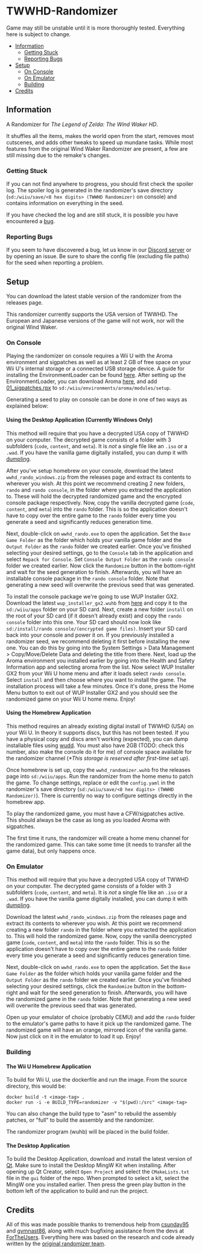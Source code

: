 # TWWHD-Randomizer
Game may still be unstable until it is more thoroughly tested. Everything here is subject to change.

* [Information](#Information)
  * [Getting Stuck](#Getting-Stuck)
  * [Reporting Bugs](#Reporting-Bugs)
* [Setup](#Setup)
  * [On Console](#On-Console)
  * [On Emulator](#On-Emulator)
  * [Building](#Building)
* [Credits](#Credits)

## Information
A Randomizer for *The Legend of Zelda: The Wind Waker HD*.

It shuffles all the items, makes the world open from the start, removes most cutscenes, and adds other tweaks to speed up mundane tasks. While most features from the original Wind Waker Randomizer are present, a few are still missing due to the remake's changes.

### Getting Stuck
If you can not find anywhere to progress, you should first check the spoiler log. The spoiler log is generated in the randomizer's save directory (`sd:/wiiu/save/<8 hex digits> (TWWHD Randomizer)` on console) and contains information on everything in the seed.

If you have checked the log and are still stuck, it is possible you have encountered a [bug](#Reporting-Bugs).

### Reporting Bugs
If you seem to have discovered a bug, let us know in our [Discord server](TODO) or by opening an issue. Be sure to share the config file (excluding file paths) for the seed when reporting a problem.

## Setup
You can download the latest stable version of the randomizer from the releases page. 

This randomizer currently supports the USA version of TWWHD. The European and Japanese versions of the game will not work, nor will the original Wind Waker.

### On Console
Playing the randomizer on console requires a Wii U with the Aroma environment and sigpatches as well as at least 2 GB of free space on your Wii U's internal storage or a connected USB storage device. A guide for installing the EnvironmentLoader can be found [here](https://wiiu.hacks.guide/#/). After setting up the EnvironmentLoader, you can download Aroma [here](https://aroma.foryour.cafe/), and add [01_sigpatches.rpx](https://github.com/marco-calautti/SigpatchesModuleWiiU/releases) to `sd:/wiiu/environments/aroma/modules/setup`.

Generating a seed to play on console can be done in one of two ways as explained below:

#### Using the Desktop Application (Currently Windows Only)
This method will require that you have a decrypted USA copy of TWWHD on your computer. The decrypted game consists of a folder with 3 subfolders (`code`, `content`, and `meta`). It is *not* a single file like an `.iso` or a `.wad`. If you have the vanilla game digitally installed, you can dump it with [dumpling](https://github.com/emiyl/dumpling).

After you've setup homebrew on your console, download the latest `wwhd_rando_windows.zip` from the releases page and extract its contents to wherever you wish. At this point we recommend creating 2 new folders, `rando` and `rando console`, in the folder where you extracted the application to. These will hold the decrypted randomized game and the encrypted console package respectively. Now, copy the vanilla decrypted game (`code`, `content`, and `meta`) into the `rando` folder. This is so the application doesn't have to copy over the entire game to the `rando` folder every time you generate a seed and significantly reduces generation time. 

Next, double-click on `wwhd_rando.exe` to open the application. Set the `Base Game Folder` as the folder which holds your vanilla game folder and the `Output Folder` as the `rando` folder we created earlier. Once you've finished selecting your desired settings, go to the `Console` tab in the application and select `Repack for Console`. Set `Console Output Folder` as the `rando console` folder we created earlier. Now click the `Randomize` button in the bottom-right and wait for the seed generation to finish. Afterwards, you will have an installable console package in the `rando console` folder. Note that generating a new seed will overwrite the previous seed that was generated.

To install the console package we're going to use WUP Installer GX2. Download the latest `wup_installer_gx2.wuhb` from [here](https://github.com/Fangal-Airbag/wup-installer-gx2/releases/latest) and copy it to the `sd:/wiiu/apps` folder on your SD card. Next, create a new folder `install` on the root of your SD card (if it doesn't already exist) and copy the `rando console` folder into this one. Your SD card should now look like `sd:/install/rando console/(encrypted game files)`. Insert your SD card back into your console and power it on. If you previously installed a randomizer seed, we recommend deleting it first before installing the new one. You can do this by going into the System Settings > Data Management > Copy/Move/Delete Data and deleting the title from there. Next, load up the Aroma environment you installed earlier by going into the Health and Safety Information app and selecting aroma from the list. Now select WUP Installer GX2 from your Wii U home menu and after it loads select `rando console`. Select `install` and then choose where you want to install the game. The installation process will take a few minutes. Once it's done, press the Home Menu button to exit out of WUP Installer GX2 and you should see the randomized game on your Wii U home menu. Enjoy!

#### Using the Homebrew Application
This method requires an already existing digital install of TWWHD (USA) on your Wii U. In theory it supports discs, but this has not been tested. If you have a physical copy and discs aren't working (expected), you can dump installable files using [wudd](https://github.com/wiiu-env/wudd). You must also have 2GB (TODO: check this number, also make the console do it for me) of console space available for the randomizer channel (*\*This storage is reserved after first-time set up*).

Once homebrew is set up, copy the `wwhd_randomizer.wuhb` fro the releases page into `sd:/wiiu/apps`. Run the randomizer from the home menu to patch the game. To change settings, replace or edit the `config.yaml` in the randomizer's save directory (`sd:/wiiu/save/<8 hex digits> (TWWHD Randomizer)`). There is currently no way to configure settings directly in the homebrew app.

To play the randomized game, you must have a CFW/sigpatches active. This should always be the case as long as you loaded Aroma with sigpatches.

The first time it runs, the randomizer will create a home menu channel for the randomized game. This can take some time (it needs to transfer all the game data), but only happens once.

### On Emulator
This method will require that you have a decrypted USA copy of TWWHD on your computer. The decrypted game consists of a folder with 3 subfolders (`code`, `content`, and `meta`). It is *not* a single file like an `.iso` or a `.wad`. If you have the vanilla game digitally installed, you can dump it with [dumpling](https://github.com/emiyl/dumpling).

Download the latest `wwhd_rando_windows.zip` from the releases page and extract its contents to wherever you wish. At this point we recommend creating a new folder `rando` in the folder where you extracted the application to. This will hold the randomized game. Now, copy the vanilla deencrypted game (`code`, `content`, and `meta`) into the `rando` folder. This is so the application doesn't have to copy over the entire game to the `rando` folder every time you generate a seed and significantly reduces generation time. 

Next, double-click on `wwhd_rando.exe` to open the application. Set the `Base Game Folder` as the folder which holds your vanilla game folder and the `Output Folder` as the `rando` folder we created earlier. Once you've finished selecting your desired settings, click the `Randomize` button in the bottom-right and wait for the seed generation to finish. Afterwards, you will have the randomized game in the `rando` folder. Note that generating a new seed will overwrite the previous seed that was generated.

Open up your emulator of choice (probably CEMU) and add the `rando` folder to the emulator's game paths to have it pick up the randomized game. The randomized game will have an orange, mirrored icon of the vanilla game. Now just click on it in the emulator to load it up. Enjoy! 

### Building
#### The Wii U Homebrew Application
To build for Wii U, use the dockerfile and run the image.
From the source directory, this would be:

```
docker build -t <image-tag> .
docker run -i -e BUILD_TYPE=randomizer -v "$(pwd):/src" <image-tag>
```

You can also change the build type to "asm" to rebuild the assembly patches, or "full" to build the assembly and the randomizer.

The randomizer program (wuhb) will be placed in the build folder.

#### The Desktop Application
To build the Desktop Application, download and install the latest version of [Qt](https://www.qt.io/download). Make sure to install the Desktop MingW Kit when installing. After opening up Qt Creator, select `Open Project` and select the `CMakeLists.txt` file in the `gui` folder of the repo. When prompted to select a kit, select the MingW one you installed earlier. Then press the green play button in the bottom left of the application to build and run the project.

## Credits
All of this was made possible thanks to tremendous help from [csunday95](https://github.com/csunday95) and [gymnast86](https://github.com/gymnast86), along with much bugfixing assistance from the devs at [ForTheUsers](https://fortheusers.org/). Everything here was based on the research and code already written by the [original randomizer team](https://github.com/LagoLunatic/wwrando#credits).
